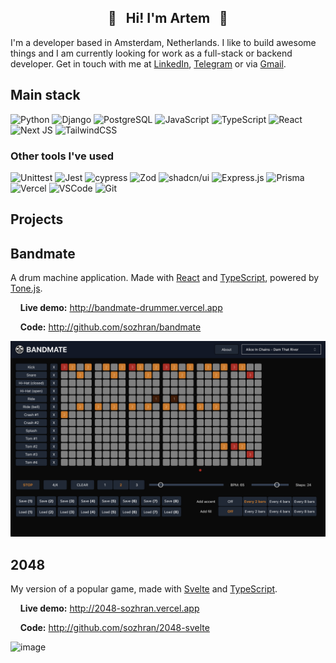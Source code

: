 <h2 align="center">🌾&nbsp;&nbsp;&nbsp;Hi! I'm Artem&nbsp;&nbsp;&nbsp;🌾</h2>

I'm a developer based in Amsterdam, Netherlands. I like to build awesome things and I am currently looking for work as a full-stack or backend developer. Get in touch with me at <a href="https://www.linkedin.com/in/artemrasskazimov/">LinkedIn</a>, <a href="https://t.me/sozhran">Telegram</a> or via <a href="mailto:artem.rasskazimov@gmail.com">Gmail</a>.

## Main stack

![Python](https://img.shields.io/badge/Python-306998.svg?style=for-the-badge&logo=python&logoColor=FFE873)
![Django](https://img.shields.io/badge/Django-0D3C27.svg?style=for-the-badge&logo=django&logoColor=FFFFFF)
![PostgreSQL](https://img.shields.io/badge/PostgreSQL-28537E.svg?style=for-the-badge&logo=postgresql&logoColor=FFFFFF)
![JavaScript](https://img.shields.io/badge/JavaScript-F0DB4F.svg?style=for-the-badge&logo=javascript&logoColor=black) ![TypeScript](https://img.shields.io/badge/typescript-3b0764.svg?style=for-the-badge&logo=typescript&logoColor=white) ![React](https://img.shields.io/badge/React-%2320232a.svg?style=for-the-badge&logo=react&logoColor=%2361DAFB) ![Next JS](https://img.shields.io/badge/Next.js-1E40AF?style=for-the-badge&logo=next.js&logoColor=white) ![TailwindCSS](https://img.shields.io/badge/tailwindcss-0e7490.svg?style=for-the-badge&logo=tailwind-css&logoColor=white)

### Other tools I've used

![Unittest](https://img.shields.io/badge/Unittest-4d0099?style=for-the-badge&logo=python&logoColor=gold) ![Jest](https://img.shields.io/badge/-jest-%23C21325?style=for-the-badge&logo=jest&logoColor=white) ![cypress](https://img.shields.io/badge/-cypress-%23E5E5E5?style=for-the-badge&logo=cypress&logoColor=058a5e) ![Zod](https://img.shields.io/badge/-zod-%2324524f?style=for-the-badge&logo=zod&logoColor=058a5e) ![shadcn/ui](https://img.shields.io/badge/shadcn%2Fui-000000?style=for-the-badge&logo=shadcnui&logoColor=white) ![Express.js](https://img.shields.io/badge/Express-%23404d59.svg?style=for-the-badge&logo=express&logoColor=%2361DAFB) ![Prisma](https://img.shields.io/badge/Prisma-991b1b?style=for-the-badge&logo=Prisma&logoColor=white) ![Vercel](https://img.shields.io/badge/Vercel-000000?style=for-the-badge&logo=vercel&logoColor=white) ![VSCode](https://img.shields.io/badge/VS%20Code-0C0E12?style=for-the-badge&logo=data:image/svg+xml;base64,PD94bWwgdmVyc2lvbj0iMS4wIiBlbmNvZGluZz0iVVRGLTgiPz4KPHN2ZyB4bWxucz0iaHR0cDovL3d3dy53My5vcmcvMjAwMC9zdmciIHdpZHRoPSIzMjAiIGhlaWdodD0iMzIwIiB2ZXJzaW9uPSIxLjEiPgogICAgPGcgZmlsbD0iIzAwN2FjYyI+CiAgICAgICAgPHBvbHlnb24gcG9pbnRzPSIzMCw2NSAzMjAsMjgwIDI0MCwzMjAgMCw4MCIvPgogICAgICAgIDxwb2x5Z29uIHBvaW50cz0iMzAsMjU1IDMyMCw0MCAyNDAsMCAwLDI0MCIvPgogICAgICAgIDxwb2x5Z29uIHBvaW50cz0iMjQwLDAgMzIwLDQwIDMyMCwyODAgMjQwLDMyMCIvPgogICAgPC9nPgo8L3N2Zz4K&logoColor=white) ![Git](https://img.shields.io/badge/Git-F05032?style=for-the-badge&logo=git&logoColor=black)

## Projects

## Bandmate

A drum machine application. Made with [React](https://react.dev) and [TypeScript](https://www.typescriptlang.org/), powered by [Tone.js](https://tonejs.github.io/).

&nbsp;&nbsp;&nbsp;&nbsp;**Live demo:** http://bandmate-drummer.vercel.app

&nbsp;&nbsp;&nbsp;&nbsp;**Code:** http://github.com/sozhran/bandmate

![image](./images/bandmate.png)


## 2048

My version of a popular game, made with [Svelte](http://svelte.dev) and [TypeScript](https://www.typescriptlang.org/).

&nbsp;&nbsp;&nbsp;&nbsp;**Live demo:** http://2048-sozhran.vercel.app

&nbsp;&nbsp;&nbsp;&nbsp;**Code:** http://github.com/sozhran/2048-svelte

![image](./images/2048.png)
